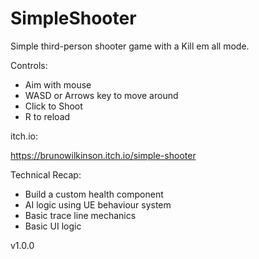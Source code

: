 # SimpleShooter

Simple third-person shooter game with a Kill em all mode.

Controls:

- Aim with mouse
- WASD or Arrows key to move around
- Click to Shoot
- R to reload

itch.io:

https://brunowilkinson.itch.io/simple-shooter

Technical Recap:

- Build a custom health component
- AI logic using UE behaviour system
- Basic trace line mechanics
- Basic UI logic

v1.0.0
